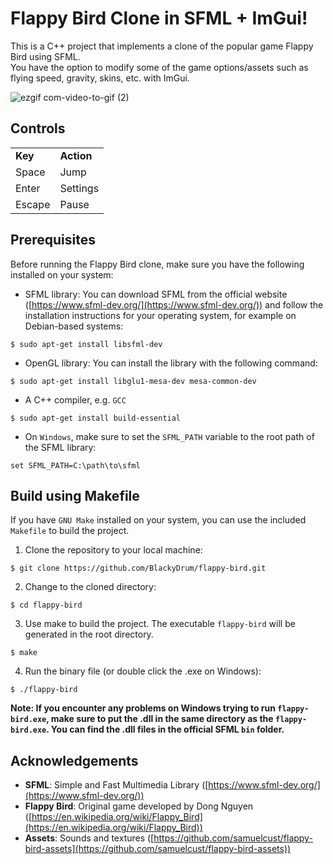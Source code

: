 # Flappy Bird Clone in SFML + ImGui!
This is a C++ project that implements a clone of the popular game Flappy Bird using SFML.<br>
You have the option to modify some of the game options/assets such as flying speed, gravity, skins, etc. with ImGui.

![ezgif com-video-to-gif (2)](https://github.com/BlackyDrum/flappy-bird/assets/111639941/413f82f2-5fe0-4683-ab20-4525980da979)


## Controls
<table>
 <tr>
  <td><strong>Key</strong></td>
  <td><strong>Action</strong></td>
 </tr>
 <tr>
  <td>Space</td>
  <td>Jump</td>
 </tr>
  <tr>
  <td>Enter</td>
  <td>Settings</td>
 </tr>
  <tr>
  <td>Escape</td>
  <td>Pause</td>
 </tr>
</table>

## Prerequisites
Before running the Flappy Bird clone, make sure you have the following installed on your system:
-   SFML library: You can download SFML from the official website ([https://www.sfml-dev.org/](https://www.sfml-dev.org/)) and follow the installation instructions for your operating system, for example on Debian-based systems:
```
$ sudo apt-get install libsfml-dev
```
- OpenGL library: You can install the library with the following command:
```
$ sudo apt-get install libglu1-mesa-dev mesa-common-dev
```
- A C++ compiler, e.g. ``GCC``
```
$ sudo apt-get install build-essential
```
- On ``Windows``, make sure to set the ``SFML_PATH`` variable to the root path of the SFML library:
```
set SFML_PATH=C:\path\to\sfml
```
 
## Build using Makefile
If you have ``GNU Make`` installed on your system, you can use the included ``Makefile`` to build the project.

1. Clone the repository to your local machine:
```
$ git clone https://github.com/BlackyDrum/flappy-bird.git
```
2. Change to the cloned directory:
```
$ cd flappy-bird
```
3. Use make to build the project. The executable ``flappy-bird`` will be generated in the root directory.
```
$ make
```
4. Run the binary file (or double click the .exe on Windows):
```
$ ./flappy-bird
```
<strong>Note: If you encounter any problems on Windows trying to run ``flappy-bird.exe``, make sure to put the .dll in the same directory as the ``flappy-bird.exe``.
You can find the .dll files in the official SFML ``bin`` folder.</strong>

## Acknowledgements

-   <strong>SFML</strong>: Simple and Fast Multimedia Library ([https://www.sfml-dev.org/](https://www.sfml-dev.org/))
-   <strong>Flappy Bird</strong>: Original game developed by Dong Nguyen ([https://en.wikipedia.org/wiki/Flappy_Bird](https://en.wikipedia.org/wiki/Flappy_Bird))
-   <strong>Assets</strong>: Sounds and textures ([https://github.com/samuelcust/flappy-bird-assets](https://github.com/samuelcust/flappy-bird-assets))
